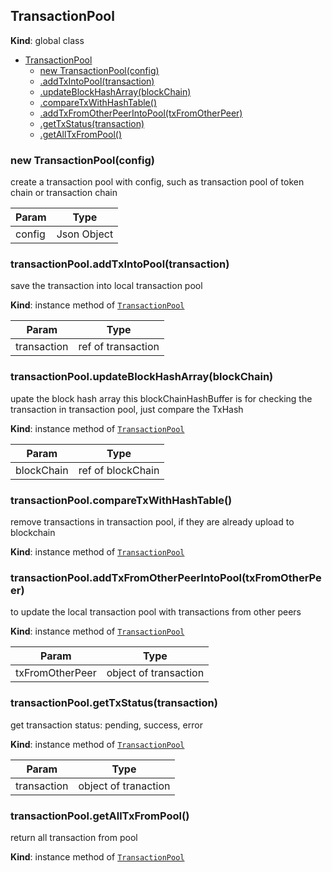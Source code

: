 <a name="TransactionPool"></a>

## TransactionPool
**Kind**: global class  

* [TransactionPool](#TransactionPool)
    * [new TransactionPool(config)](#new_TransactionPool_new)
    * [.addTxIntoPool(transaction)](#TransactionPool+addTxIntoPool)
    * [.updateBlockHashArray(blockChain)](#TransactionPool+updateBlockHashArray)
    * [.compareTxWithHashTable()](#TransactionPool+compareTxWithHashTable)
    * [.addTxFromOtherPeerIntoPool(txFromOtherPeer)](#TransactionPool+addTxFromOtherPeerIntoPool)
    * [.getTxStatus(transaction)](#TransactionPool+getTxStatus)
    * [.getAllTxFromPool()](#TransactionPool+getAllTxFromPool)

<a name="new_TransactionPool_new"></a>

### new TransactionPool(config)
create a transaction pool with config, such as transaction pool of token chain or transaction chain


| Param | Type |
| --- | --- |
| config | Json Object | 

<a name="TransactionPool+addTxIntoPool"></a>

### transactionPool.addTxIntoPool(transaction)
save the transaction into local transaction pool

**Kind**: instance method of [<code>TransactionPool</code>](#TransactionPool)  

| Param | Type |
| --- | --- |
| transaction | ref of transaction | 

<a name="TransactionPool+updateBlockHashArray"></a>

### transactionPool.updateBlockHashArray(blockChain)
upate the block hash array
this blockChainHashBuffer is for checking the transaction in transaction pool, just compare the TxHash

**Kind**: instance method of [<code>TransactionPool</code>](#TransactionPool)  

| Param | Type |
| --- | --- |
| blockChain | ref of blockChain | 

<a name="TransactionPool+compareTxWithHashTable"></a>

### transactionPool.compareTxWithHashTable()
remove transactions in transaction pool, if they are already upload to blockchain

**Kind**: instance method of [<code>TransactionPool</code>](#TransactionPool)  
<a name="TransactionPool+addTxFromOtherPeerIntoPool"></a>

### transactionPool.addTxFromOtherPeerIntoPool(txFromOtherPeer)
to update the local transaction pool with transactions from other peers

**Kind**: instance method of [<code>TransactionPool</code>](#TransactionPool)  

| Param | Type |
| --- | --- |
| txFromOtherPeer | object of transaction | 

<a name="TransactionPool+getTxStatus"></a>

### transactionPool.getTxStatus(transaction)
get transaction status: pending, success, error

**Kind**: instance method of [<code>TransactionPool</code>](#TransactionPool)  

| Param | Type |
| --- | --- |
| transaction | object of tranaction | 

<a name="TransactionPool+getAllTxFromPool"></a>

### transactionPool.getAllTxFromPool()
return all transaction from pool

**Kind**: instance method of [<code>TransactionPool</code>](#TransactionPool)  